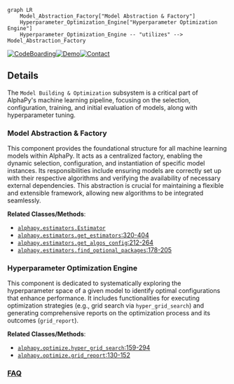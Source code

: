 ```mermaid
graph LR
    Model_Abstraction_Factory["Model Abstraction & Factory"]
    Hyperparameter_Optimization_Engine["Hyperparameter Optimization Engine"]
    Hyperparameter_Optimization_Engine -- "utilizes" --> Model_Abstraction_Factory
```

[![CodeBoarding](https://img.shields.io/badge/Generated%20by-CodeBoarding-9cf?style=flat-square)](https://github.com/CodeBoarding/GeneratedOnBoardings)[![Demo](https://img.shields.io/badge/Try%20our-Demo-blue?style=flat-square)](https://www.codeboarding.org/demo)[![Contact](https://img.shields.io/badge/Contact%20us%20-%20contact@codeboarding.org-lightgrey?style=flat-square)](mailto:contact@codeboarding.org)

## Details

The `Model Building & Optimization` subsystem is a critical part of AlphaPy's machine learning pipeline, focusing on the selection, configuration, training, and initial evaluation of models, along with hyperparameter tuning.

### Model Abstraction & Factory
This component provides the foundational structure for all machine learning models within AlphaPy. It acts as a centralized factory, enabling the dynamic selection, configuration, and instantiation of specific model instances. Its responsibilities include ensuring models are correctly set up with their respective algorithms and verifying the availability of necessary external dependencies. This abstraction is crucial for maintaining a flexible and extensible framework, allowing new algorithms to be integrated seamlessly.


**Related Classes/Methods**:

- <a href="https://github.com/ScottfreeLLC/AlphaPy/blob/master/alphapy/estimators.py" target="_blank" rel="noopener noreferrer">`alphapy.estimators.Estimator`</a>
- <a href="https://github.com/ScottfreeLLC/AlphaPy/blob/master/alphapy/estimators.py#L320-L404" target="_blank" rel="noopener noreferrer">`alphapy.estimators.get_estimators`:320-404</a>
- <a href="https://github.com/ScottfreeLLC/AlphaPy/blob/master/alphapy/estimators.py#L212-L264" target="_blank" rel="noopener noreferrer">`alphapy.estimators.get_algos_config`:212-264</a>
- <a href="https://github.com/ScottfreeLLC/AlphaPy/blob/master/alphapy/estimators.py#L178-L205" target="_blank" rel="noopener noreferrer">`alphapy.estimators.find_optional_packages`:178-205</a>


### Hyperparameter Optimization Engine
This component is dedicated to systematically exploring the hyperparameter space of a given model to identify optimal configurations that enhance performance. It includes functionalities for executing optimization strategies (e.g., grid search via `hyper_grid_search`) and generating comprehensive reports on the optimization process and its outcomes (`grid_report`).


**Related Classes/Methods**:

- <a href="https://github.com/ScottfreeLLC/AlphaPy/blob/master/alphapy/optimize.py#L159-L294" target="_blank" rel="noopener noreferrer">`alphapy.optimize.hyper_grid_search`:159-294</a>
- <a href="https://github.com/ScottfreeLLC/AlphaPy/blob/master/alphapy/optimize.py#L130-L152" target="_blank" rel="noopener noreferrer">`alphapy.optimize.grid_report`:130-152</a>




### [FAQ](https://github.com/CodeBoarding/GeneratedOnBoardings/tree/main?tab=readme-ov-file#faq)